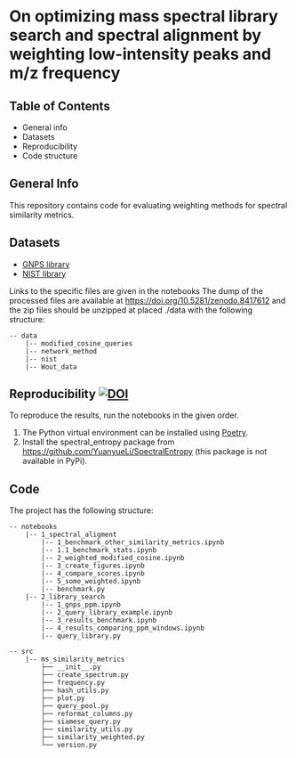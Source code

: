 # On optimizing mass spectral library search and spectral alignment by weighting low-intensity peaks and m/z frequency

## Table of Contents

- General info
- Datasets
- Reproducibility
- Code structure

## General Info
This repository contains code for evaluating weighting methods for spectral similarity metrics. 

## Datasets
- [GNPS library](https://gnps.ucsd.edu/)
- [NIST library](https://chemdata.nist.gov/)

Links to the specific files are given in the notebooks
The dump of the processed files are available at https://doi.org/10.5281/zenodo.8417612 and the zip files should be unzipped at
placed ./data with the following structure:

```
-- data
    |-- modified_cosine_queries
    |-- network_method
    |-- nist
    |-- Wout_data
```

## Reproducibility [![DOI](https://zenodo.org/badge/DOI/10.5281/zenodo.8417612.svg)](https://doi.org/10.5281/zenodo.8417612)
To reproduce the results, run the notebooks in the given order.
1. The Python virtual environment can be installed using [Poetry](https://python-poetry.org/).
2. Install the spectral_entropy package from https://github.com/YuanyueLi/SpectralEntropy (this package is not available in PyPi).

## Code
The project has the following structure:

```
-- notebooks
    |-- 1_spectral_aligment
        |-- 1_benchmark_other_similarity_metrics.ipynb
        |-- 1.1_benchmark_stats.ipynb
        |-- 2_weighted_modified_cosine.ipynb
        |-- 3_create_figures.ipynb
        |-- 4_compare_scores.ipynb
        |-- 5_some_weighted.ipynb
        |-- benchmark.py
    |-- 2_library_search
        |-- 1_gnps_ppm.ipynb
        |-- 2_query_library_example.ipynb
        |-- 3_results_benchmark.ipynb
        |-- 4_results_comparing_ppm_windows.ipynb
        |-- query_library.py

-- src
    |-- ms_similarity_metrics
        ├── __init__.py
        ├── create_spectrum.py
        ├── frequency.py
        ├── hash_utils.py
        ├── plot.py
        ├── query_pool.py
        ├── reformat_columns.py
        ├── siamese_query.py
        ├── similarity_utils.py
        ├── similarity_weighted.py
        └── version.py

```
